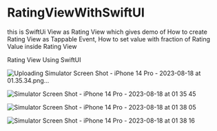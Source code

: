 # RatingViewWithSwiftUI
this is SwiftUi View as Rating View which gives demo of How to create Rating View as Tappable Event, How to set value with fraction of Rating Value inside Rating View

Rating View Using SwiftUI

![Uploading Simulator Screen Shot - iPhone 14 Pro - 2023-08-18 at 01.35.34.png…]()

![Simulator Screen Shot - iPhone 14 Pro - 2023-08-18 at 01 35 45](https://github.com/gauravtakroro/RatingViewWithSwiftUI/assets/68221862/cd129a40-1e40-4dbf-9eb5-fd5b3f3f7847)

![Simulator Screen Shot - iPhone 14 Pro - 2023-08-18 at 01 38 05](https://github.com/gauravtakroro/RatingViewWithSwiftUI/assets/68221862/105a7f36-76ef-466e-985f-b17e7c36e306)

![Simulator Screen Shot - iPhone 14 Pro - 2023-08-18 at 01 38 16](https://github.com/gauravtakroro/RatingViewWithSwiftUI/assets/68221862/cc24bb57-7661-4006-9d59-54e93ecca87d)



